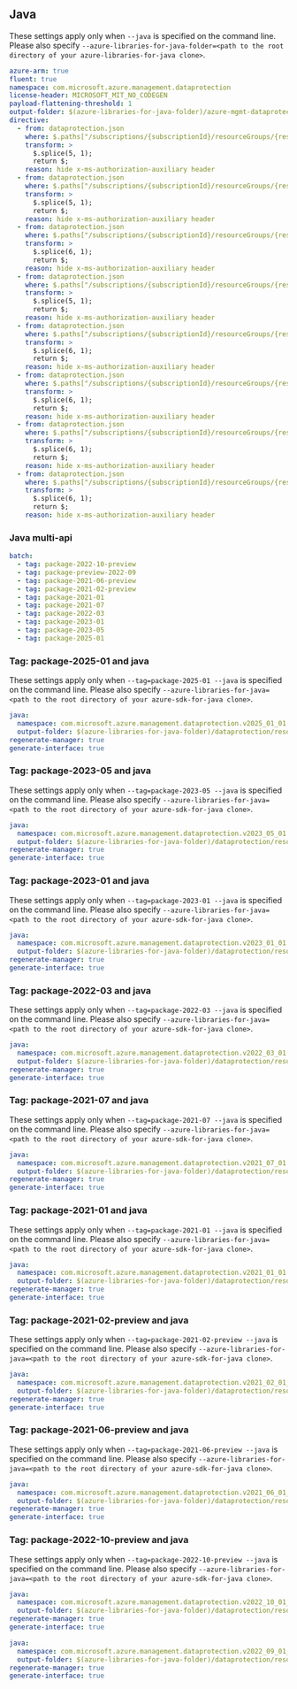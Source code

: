 ## Java

These settings apply only when `--java` is specified on the command line.
Please also specify `--azure-libraries-for-java-folder=<path to the root directory of your azure-libraries-for-java clone>`.

``` yaml $(java)
azure-arm: true
fluent: true
namespace: com.microsoft.azure.management.dataprotection
license-header: MICROSOFT_MIT_NO_CODEGEN
payload-flattening-threshold: 1
output-folder: $(azure-libraries-for-java-folder)/azure-mgmt-dataprotection
directive:
  - from: dataprotection.json
    where: $.paths["/subscriptions/{subscriptionId}/resourceGroups/{resourceGroupName}/providers/Microsoft.DataProtection/backupVaults/{vaultName}"].put.parameters
    transform: >
      $.splice(5, 1);
      return $;
    reason: hide x-ms-authorization-auxiliary header
  - from: dataprotection.json
    where: $.paths["/subscriptions/{subscriptionId}/resourceGroups/{resourceGroupName}/providers/Microsoft.DataProtection/backupVaults/{vaultName}"].patch.parameters
    transform: >
      $.splice(5, 1);
      return $;
    reason: hide x-ms-authorization-auxiliary header
  - from: dataprotection.json
    where: $.paths["/subscriptions/{subscriptionId}/resourceGroups/{resourceGroupName}/providers/Microsoft.DataProtection/backupVaults/{vaultName}/backupInstances/{backupInstanceName}"].put.parameters
    transform: >
      $.splice(6, 1);
      return $;
    reason: hide x-ms-authorization-auxiliary header
  - from: dataprotection.json
    where: $.paths["/subscriptions/{subscriptionId}/resourceGroups/{resourceGroupName}/providers/Microsoft.DataProtection/backupVaults/{vaultName}/backupInstances/{backupInstanceName}"].delete.parameters
    transform: >
      $.splice(5, 1);
      return $;
    reason: hide x-ms-authorization-auxiliary header
  - from: dataprotection.json
    where: $.paths["/subscriptions/{subscriptionId}/resourceGroups/{resourceGroupName}/providers/Microsoft.DataProtection/backupVaults/{vaultName}/backupInstances/{backupInstanceName}/restore"].post.parameters
    transform: >
      $.splice(6, 1);
      return $;
    reason: hide x-ms-authorization-auxiliary header
  - from: dataprotection.json
    where: $.paths["/subscriptions/{subscriptionId}/resourceGroups/{resourceGroupName}/providers/Microsoft.DataProtection/backupVaults/{vaultName}/backupInstances/{backupInstanceName}/stopProtection"].post.parameters
    transform: >
      $.splice(6, 1);
      return $;
    reason: hide x-ms-authorization-auxiliary header
  - from: dataprotection.json
    where: $.paths["/subscriptions/{subscriptionId}/resourceGroups/{resourceGroupName}/providers/Microsoft.DataProtection/backupVaults/{vaultName}/backupInstances/{backupInstanceName}/suspendBackups"].post.parameters
    transform: >
      $.splice(6, 1);
      return $;
    reason: hide x-ms-authorization-auxiliary header
  - from: dataprotection.json
    where: $.paths["/subscriptions/{subscriptionId}/resourceGroups/{resourceGroupName}/providers/Microsoft.DataProtection/backupVaults/{vaultName}/backupResourceGuardProxies/{resourceGuardProxyName}/unlockDelete"].post.parameters
    transform: >
      $.splice(6, 1);
      return $;
    reason: hide x-ms-authorization-auxiliary header  
```

### Java multi-api

``` yaml $(java) && $(multiapi)
batch:
  - tag: package-2022-10-preview
  - tag: package-preview-2022-09
  - tag: package-2021-06-preview
  - tag: package-2021-02-preview
  - tag: package-2021-01
  - tag: package-2021-07
  - tag: package-2022-03
  - tag: package-2023-01
  - tag: package-2023-05
  - tag: package-2025-01
```

### Tag: package-2025-01 and java

These settings apply only when `--tag=package-2025-01 --java` is specified on the command line.
Please also specify `--azure-libraries-for-java=<path to the root directory of your azure-sdk-for-java clone>`.

``` yaml $(tag) == 'package-2025-01' && $(java) && $(multiapi)
java:
  namespace: com.microsoft.azure.management.dataprotection.v2025_01_01
  output-folder: $(azure-libraries-for-java-folder)/dataprotection/resource-manager/v2025_01_01
regenerate-manager: true
generate-interface: true
```

### Tag: package-2023-05 and java

These settings apply only when `--tag=package-2023-05 --java` is specified on the command line.
Please also specify `--azure-libraries-for-java=<path to the root directory of your azure-sdk-for-java clone>`.

``` yaml $(tag) == 'package-2023-05' && $(java) && $(multiapi)
java:
  namespace: com.microsoft.azure.management.dataprotection.v2023_05_01
  output-folder: $(azure-libraries-for-java-folder)/dataprotection/resource-manager/v2023_05_01
regenerate-manager: true
generate-interface: true
```

### Tag: package-2023-01 and java

These settings apply only when `--tag=package-2023-01 --java` is specified on the command line.
Please also specify `--azure-libraries-for-java=<path to the root directory of your azure-sdk-for-java clone>`.

``` yaml $(tag) == 'package-2023-01' && $(java) && $(multiapi)
java:
  namespace: com.microsoft.azure.management.dataprotection.v2023_01_01
  output-folder: $(azure-libraries-for-java-folder)/dataprotection/resource-manager/v2023_01_01
regenerate-manager: true
generate-interface: true
```

### Tag: package-2022-03 and java

These settings apply only when `--tag=package-2022-03 --java` is specified on the command line.
Please also specify `--azure-libraries-for-java=<path to the root directory of your azure-sdk-for-java clone>`.

``` yaml $(tag) == 'package-2022-03' && $(java) && $(multiapi)
java:
  namespace: com.microsoft.azure.management.dataprotection.v2022_03_01
  output-folder: $(azure-libraries-for-java-folder)/dataprotection/resource-manager/v2022_03_01
regenerate-manager: true
generate-interface: true
```

### Tag: package-2021-07 and java

These settings apply only when `--tag=package-2021-07 --java` is specified on the command line.
Please also specify `--azure-libraries-for-java=<path to the root directory of your azure-sdk-for-java clone>`.

``` yaml $(tag) == 'package-2021-07' && $(java) && $(multiapi)
java:
  namespace: com.microsoft.azure.management.dataprotection.v2021_07_01
  output-folder: $(azure-libraries-for-java-folder)/dataprotection/resource-manager/v2021_07_01
regenerate-manager: true
generate-interface: true
```

### Tag: package-2021-01 and java

These settings apply only when `--tag=package-2021-01 --java` is specified on the command line.
Please also specify `--azure-libraries-for-java=<path to the root directory of your azure-sdk-for-java clone>`.

``` yaml $(tag) == 'package-2021-01' && $(java) && $(multiapi)
java:
  namespace: com.microsoft.azure.management.dataprotection.v2021_01_01
  output-folder: $(azure-libraries-for-java-folder)/dataprotection/resource-manager/v2021_01_01
regenerate-manager: true
generate-interface: true
```

### Tag: package-2021-02-preview and java

These settings apply only when `--tag=package-2021-02-preview --java` is specified on the command line.
Please also specify `--azure-libraries-for-java=<path to the root directory of your azure-sdk-for-java clone>`.

``` yaml $(tag) == 'package-2021-02-preview' && $(java) && $(multiapi)
java:
  namespace: com.microsoft.azure.management.dataprotection.v2021_02_01_preview
  output-folder: $(azure-libraries-for-java-folder)/dataprotection/resource-manager/v2021_02_01_preview
regenerate-manager: true
generate-interface: true
```

### Tag: package-2021-06-preview and java

These settings apply only when `--tag=package-2021-06-preview --java` is specified on the command line.
Please also specify `--azure-libraries-for-java=<path to the root directory of your azure-sdk-for-java clone>`.

``` yaml $(tag) == 'package-2021-06-preview' && $(java) && $(multiapi)
java:
  namespace: com.microsoft.azure.management.dataprotection.v2021_06_01_preview
  output-folder: $(azure-libraries-for-java-folder)/dataprotection/resource-manager/v2021_06_01_preview
regenerate-manager: true
generate-interface: true
```

### Tag: package-2022-10-preview and java

These settings apply only when `--tag=package-2022-10-preview --java` is specified on the command line.
Please also specify `--azure-libraries-for-java=<path to the root directory of your azure-sdk-for-java clone>`.

``` yaml $(tag) == 'package-2022-10-preview' && $(java) && $(multiapi)
java:
  namespace: com.microsoft.azure.management.dataprotection.v2022_10_01_preview
  output-folder: $(azure-libraries-for-java-folder)/dataprotection/resource-manager/v2022_10_01_preview
regenerate-manager: true
generate-interface: true
```

``` yaml $(tag) == 'package-preview-2022-09' && $(java) && $(multiapi)
java:
  namespace: com.microsoft.azure.management.dataprotection.v2022_09_01_preview
  output-folder: $(azure-libraries-for-java-folder)/dataprotection/resource-manager/v2022_09_01_preview
regenerate-manager: true
generate-interface: true
```